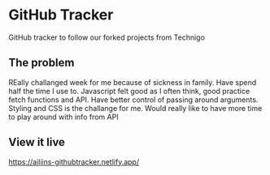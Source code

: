 # GitHub Tracker

GitHub tracker to follow our forked projects from Technigo

## The problem

REally challanged week for me because of sickness in family. Have spend half the time I use to. Javascript felt good as I often think, good practice fetch functions and API. Have better control of passing around arguments. Styling and CSS is the challange for me. Would really like to have more time to play around with info from API

## View it live

https://ajliins-githubtracker.netlify.app/
